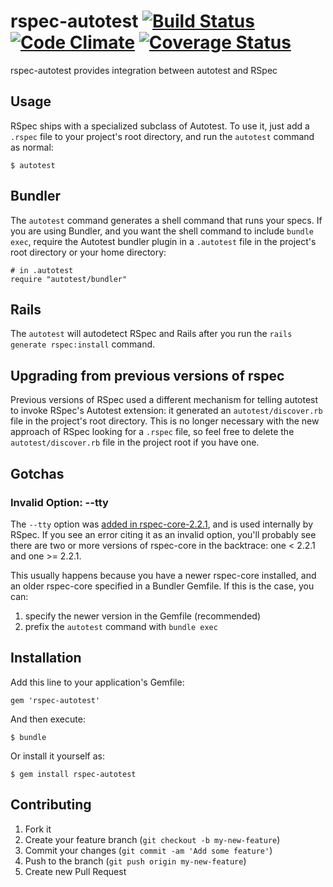 # rspec-autotest [![Build Status](https://secure.travis-ci.org/rspec/rspec-autotest.png?branch=master)](http://travis-ci.org/rspec/rspec-autotest) [![Code Climate](https://codeclimate.com/github/rspec/rspec-autotest.png)](https://codeclimate.com/github/rspec/rspec-autotest) [![Coverage Status](https://coveralls.io/repos/rspec/rspec-autotest/badge.png?branch=master)](https://coveralls.io/r/rspec/rspec-autotest?branch=master)

rspec-autotest provides integration between autotest and RSpec

## Usage

RSpec ships with a specialized subclass of Autotest. To use it, just add a
`.rspec` file to your project's root directory, and run the `autotest` command
as normal:

    $ autotest

## Bundler

The `autotest` command generates a shell command that runs your specs. If you
are using Bundler, and you want the shell command to include `bundle exec`,
require the Autotest bundler plugin in a `.autotest` file in the project's root
directory or your home directory:

    # in .autotest
    require "autotest/bundler"

## Rails

The `autotest` will autodetect RSpec and Rails after you run the `rails
generate rspec:install` command.

## Upgrading from previous versions of rspec

Previous versions of RSpec used a different mechanism for telling autotest to
invoke RSpec's Autotest extension: it generated an `autotest/discover.rb` file
in the project's root directory. This is no longer necessary with the new
approach of RSpec looking for a `.rspec` file, so feel free to delete the
`autotest/discover.rb` file in the project root if you have one.

## Gotchas

### Invalid Option: --tty

The `--tty` option was [added in rspec-core-2.2.1](changelog), and is used
internally by RSpec. If you see an error citing it as an invalid option, you'll
probably see there are two or more versions of rspec-core in the backtrace: one
< 2.2.1 and one >= 2.2.1.

This usually happens because you have a newer rspec-core installed, and an
older rspec-core specified in a Bundler Gemfile. If this is the case, you can:

1. specify the newer version in the Gemfile (recommended)
2. prefix the `autotest` command with `bundle exec`


## Installation

Add this line to your application's Gemfile:

    gem 'rspec-autotest'

And then execute:

    $ bundle

Or install it yourself as:

    $ gem install rspec-autotest

## Contributing

1. Fork it
2. Create your feature branch (`git checkout -b my-new-feature`)
3. Commit your changes (`git commit -am 'Add some feature'`)
4. Push to the branch (`git push origin my-new-feature`)
5. Create new Pull Request
